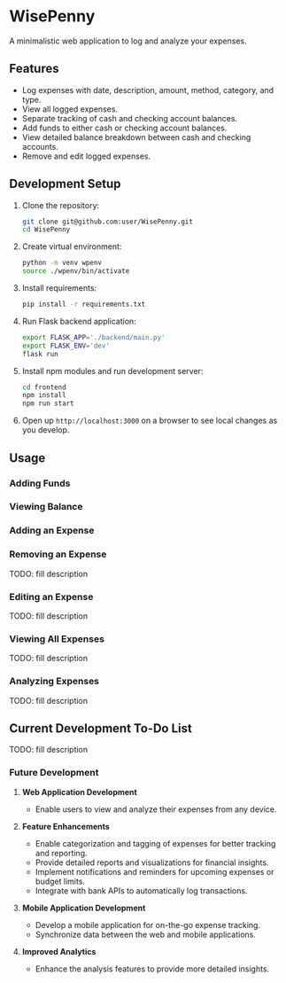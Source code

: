 # WisePenny

A minimalistic web application to log and analyze your expenses.

## Features

- Log expenses with date, description, amount, method, category, and type.
- View all logged expenses.
- Separate tracking of cash and checking account balances.
- Add funds to either cash or checking account balances.
- View detailed balance breakdown between cash and checking accounts.
- Remove and edit logged expenses.

## Development Setup

1. Clone the repository:

    ```sh
    git clone git@github.com:user/WisePenny.git
    cd WisePenny
    ```

2. Create virtual environment:

    ```sh
    python -m venv wpenv
    source ./wpenv/bin/activate
    ```

3. Install requirements:

    ```sh
    pip install -r requirements.txt
    ```

4. Run Flask backend application:

    ```sh
    export FLASK_APP='./backend/main.py'
    export FLASK_ENV='dev'
    flask run
    ```

5. Install npm modules and run development server:

    ```sh
    cd frontend
    npm install
    npm run start
    ```

6. Open up `http://localhost:3000` on a browser to see local changes as you develop.

## Usage

### Adding Funds

### Viewing Balance

### Adding an Expense


### Removing an Expense

TODO: fill description

### Editing an Expense

TODO: fill description

### Viewing All Expenses

TODO: fill description

### Analyzing Expenses

TODO: fill description

## Current Development To-Do List

TODO: fill description

### Future Development

1. **Web Application Development**
    - Enable users to view and analyze their expenses from any device.

2. **Feature Enhancements**
    - Enable categorization and tagging of expenses for better tracking and reporting.
    - Provide detailed reports and visualizations for financial insights.
    - Implement notifications and reminders for upcoming expenses or budget limits.
    - Integrate with bank APIs to automatically log transactions.

3. **Mobile Application Development**
    - Develop a mobile application for on-the-go expense tracking.
    - Synchronize data between the web and mobile applications.

4. **Improved Analytics**
    - Enhance the analysis features to provide more detailed insights.
